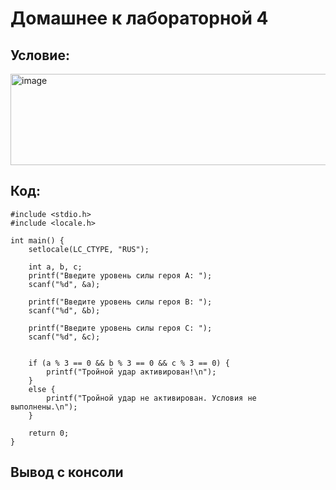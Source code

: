 # Домашнее к лабораторной 4 
## Условие:
<img width="1417" height="146" alt="image" src="https://github.com/user-attachments/assets/317e91e3-d290-4ee6-8508-70dfc305dbb5" />

## Код:

    #include <stdio.h>
    #include <locale.h>
    
    int main() {
        setlocale(LC_CTYPE, "RUS");
    
        int a, b, c;
        printf("Введите уровень силы героя A: ");
        scanf("%d", &a);
    
        printf("Введите уровень силы героя B: ");
        scanf("%d", &b);
    
        printf("Введите уровень силы героя C: ");
        scanf("%d", &c);
    
    
        if (a % 3 == 0 && b % 3 == 0 && c % 3 == 0) {
            printf("Тройной удар активирован!\n");
        }
        else {
            printf("Тройной удар не активирован. Условия не выполнены.\n");
        }
    
        return 0;
    }
## Вывод с консоли

